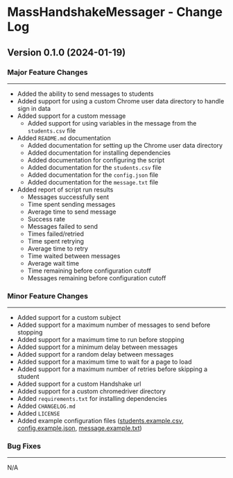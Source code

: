 # MassHandshakeMessager - Change Log

## Version 0.1.0 (2024-01-19)

### Major Feature Changes

---

- Added the ability to send messages to students
- Added support for using a custom Chrome user data directory to handle sign in data
- Added support for a custom message
  - Added support for using variables in the message from the `students.csv` file
- Added `README.md` documentation
  - Added documentation for setting up the Chrome user data directory
  - Added documentation for installing dependencies
  - Added documentation for configuring the script
  - Added documentation for the `students.csv` file
  - Added documentation for the `config.json` file
  - Added documentation for the `message.txt` file
- Added report of script run results
  - Messages successfully sent
  - Time spent sending messages
  - Average time to send message
  - Success rate
  - Messages failed to send
  - Times failed/retried
  - Time spent retrying
  - Average time to retry
  - Time waited between messages
  - Average wait time
  - Time remaining before configuration cutoff
  - Messages remaining before configuration cutoff

### Minor Feature Changes

---

- Added support for a custom subject
- Added support for a maximum number of messages to send before stopping
- Added support for a maximum time to run before stopping
- Added support for a minimum delay between messages
- Added support for a random delay between messages
- Added support for a maximum time to wait for a page to load
- Added support for a maximum number of retries before skipping a student
- Added support for a custom Handshake url
- Added support for a custom chromedriver directory
- Added `requirements.txt` for installing dependencies
- Added `CHANGELOG.md`
- Added `LICENSE`
- Added example configuration files ([students.example.csv](students.example.csv), [config.example.json](config.example.json), [message.example.txt](message.example.txt))

### Bug Fixes

---

N/A
